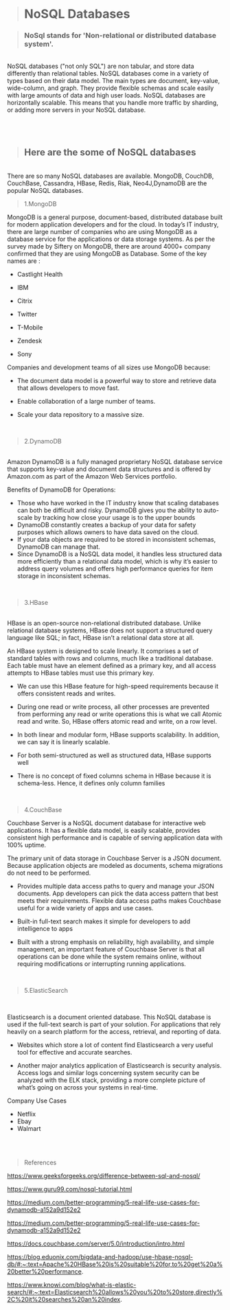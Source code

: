 ># NoSQL Databases

> ### NoSql stands for 'Non-relational or distributed database system'.


\
NoSQL databases ("not only SQL") are non tabular, and store data differently than relational tables. NoSQL databases come in a variety of types based on their data model. The main types are document, key-value, wide-column, and graph. They provide flexible schemas and scale easily with large amounts of data and high user loads. NoSQL databases are horizontally scalable. This means that you handle more traffic by sharding, or adding more servers in your NoSQL database.  


<br>
<br>

>## Here are the some of NoSQL databases

\
There are so many NoSQL databases are available. MongoDB, CouchDB, CouchBase, Cassandra, HBase, Redis, Riak, Neo4J,DynamoDB are the popular NoSQL databases.

>1.MongoDB
 
MongoDB is a general purpose, document-based, distributed database built for modern application developers and for the cloud. In today’s IT industry, there are large number of companies who are using MongoDB as a database service for the applications or data storage systems. As per the survey made by Siftery on MongoDB, there are around 4000+ company confirmed that they are using MongoDB as Database. Some of the key names are :

* Castlight Health

* IBM

* Citrix

* Twitter

* T-Mobile

* Zendesk

* Sony

Companies and development teams of all sizes use MongoDB because:

* The document data model is a powerful way to store and retrieve data that allows developers to move fast.

* Enable collaboration of a large number of teams.

* Scale your data repository to a massive size.

<br>

 >2.DynamoDB

\
Amazon DynamoDB is a fully managed proprietary NoSQL database service that supports key-value and document data structures and is offered by Amazon.com as part of the Amazon Web Services portfolio.

 
Benefits of DynamoDB for Operations:

* Those who have worked in the IT industry know that scaling databases can both be difficult and risky. DynamoDB gives you the ability to auto-scale by tracking how close your usage is to the upper bounds
* DynamoDB constantly creates a backup of your data for safety purposes which allows owners to have data saved on the cloud.
* If your data objects are required to be stored in inconsistent schemas, DynamoDB can manage that.
*  Since DynamoDB is a NoSQL data model, it handles less structured data more efficiently than a relational data model, which is why it’s easier to address query volumes and offers high performance queries for item storage in inconsistent schemas.


<br>

> 3.HBase

\
HBase is an open-source non-relational distributed database.
Unlike relational database systems, HBase does not support a structured query language like SQL; in fact, HBase isn’t a relational data store at all.

An HBase system is designed to scale linearly. It comprises a set of standard tables with rows and columns, much like a traditional database. Each table must have an element defined as a primary key, and all access attempts to HBase tables must use this primary key.

* We can use this HBase feature for high-speed requirements because it offers consistent reads and writes.

* During one read or write process, all other processes are prevented from performing any read or write operations this is what we call Atomic read and write. So, HBase offers atomic read and write, on a row level. 

* In both linear and modular form, HBase supports scalability. In addition, we can say it is linearly scalable.

* For both semi-structured as well as structured data, HBase supports well

* There is no concept of fixed columns schema in HBase because it is schema-less. Hence, it defines only column families


<br>

>4.CouchBase

Couchbase Server is a NoSQL document database for interactive web applications. It has a flexible data model, is easily scalable, provides consistent high performance and is capable of serving application data with 100% uptime. 

The primary unit of data storage in Couchbase Server is a JSON document. Because application objects are modeled as documents, schema migrations do not need to be performed.

* Provides multiple data access paths to query and manage your JSON documents. App developers can pick the data access pattern that best meets their requirements. Flexible data access paths makes Couchbase useful for a wide variety of apps and use cases.

* Built-in full-text search makes it simple for developers to add intelligence to apps

* Built with a strong emphasis on reliability, high availability, and simple management, an important feature of Couchbase Server is that all operations can be done while the system remains online, without requiring modifications or interrupting running applications.


<br>

>5.ElasticSearch
<br>

Elasticsearch is a document oriented database. This NoSQL database is used if the full-text search is part of your solution. For applications that rely heavily on a search platform for the access, retrieval, and reporting of data.

*  Websites which store a lot of content find Elasticsearch a very useful tool for effective and accurate searches.

*  Another major analytics application of Elasticsearch is security analysis. Access logs and similar logs concerning system security can be analyzed with the ELK stack, providing a more complete picture of what’s going on across your systems in real-time.

Company Use Cases
 
 * Netflix 
* Ebay
* Walmart





<br>
<br>

>References

https://www.geeksforgeeks.org/difference-between-sql-and-nosql/

https://www.guru99.com/nosql-tutorial.html

https://medium.com/better-programming/5-real-life-use-cases-for-dynamodb-a152a9d152e2

https://medium.com/better-programming/5-real-life-use-cases-for-dynamodb-a152a9d152e2

https://docs.couchbase.com/server/5.0/introduction/intro.html

https://blog.eduonix.com/bigdata-and-hadoop/use-hbase-nosql-db/#:~:text=Apache%20HBase%20is%20suitable%20for,to%20get%20a%20better%20performance.

https://www.knowi.com/blog/what-is-elastic-search/#:~:text=Elasticsearch%20allows%20you%20to%20store,directly%2C%20it%20searches%20an%20index.



